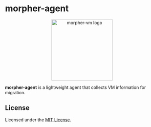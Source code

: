 # morpher-agent

<p align="center">
  <img src="https://github.com/morpher-vm.png" alt="morpher-vm logo" width="200"/>
</p>

**morpher-agent** is a lightweight agent that collects VM information for migration.

## License

Licensed under the [MIT License](LICENSE).
